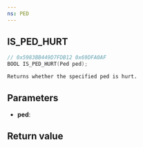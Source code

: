 ```yaml
---
ns: PED
---
```

## IS_PED_HURT

```c
// 0x5983BB449D7FDB12 0x69DFA0AF
BOOL IS_PED_HURT(Ped ped);
```

```
Returns whether the specified ped is hurt.  
```

## Parameters
* **ped**: 

## Return value
